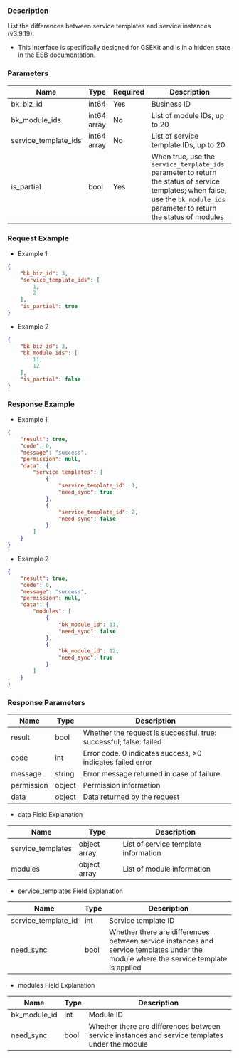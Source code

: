 ### Description

List the differences between service templates and service instances (v3.9.19).

- This interface is specifically designed for GSEKit and is in a hidden state in the ESB documentation.

### Parameters

| Name                 | Type        | Required | Description                                                                                                                                                                  |
|----------------------|-------------|----------|------------------------------------------------------------------------------------------------------------------------------------------------------------------------------|
| bk_biz_id            | int64       | Yes      | Business ID                                                                                                                                                                  |
| bk_module_ids        | int64 array | No       | List of module IDs, up to 20                                                                                                                                                 |
| service_template_ids | int64 array | No       | List of service template IDs, up to 20                                                                                                                                       |
| is_partial           | bool        | Yes      | When true, use the `service_template_ids` parameter to return the status of service templates; when false, use the `bk_module_ids` parameter to return the status of modules |

### Request Example

- Example 1

```json
{
    "bk_biz_id": 3,
    "service_template_ids": [
        1,
        2
    ],
    "is_partial": true
}
```

- Example 2

```json
{
    "bk_biz_id": 3,
    "bk_module_ids": [
        11,
        12
    ],
    "is_partial": false
}
```

### Response Example

- Example 1

```json
{
    "result": true,
    "code": 0,
    "message": "success",
    "permission": null,
    "data": {
        "service_templates": [
            {
                "service_template_id": 1,
                "need_sync": true
            },
            {
                "service_template_id": 2,
                "need_sync": false
            }
        ]
    }
}
```

- Example 2

```json
{
    "result": true,
    "code": 0,
    "message": "success",
    "permission": null,
    "data": {
        "modules": [
            {
                "bk_module_id": 11,
                "need_sync": false
            },
            {
                "bk_module_id": 12,
                "need_sync": true
            }
        ]
    }
}
```

### Response Parameters

| Name       | Type   | Description                                                        |
|------------|--------|--------------------------------------------------------------------|
| result     | bool   | Whether the request is successful. true: successful; false: failed |
| code       | int    | Error code. 0 indicates success, >0 indicates failed error         |
| message    | string | Error message returned in case of failure                          |
| permission | object | Permission information                                             |
| data       | object | Data returned by the request                                       |

- data Field Explanation

| Name              | Type         | Description                          |
|-------------------|--------------|--------------------------------------|
| service_templates | object array | List of service template information |
| modules           | object array | List of module information           |

- service_templates Field Explanation

| Name                | Type | Description                                                                                                                          |
|---------------------|------|--------------------------------------------------------------------------------------------------------------------------------------|
| service_template_id | int  | Service template ID                                                                                                                  |
| need_sync           | bool | Whether there are differences between service instances and service templates under the module where the service template is applied |

- modules Field Explanation

| Name         | Type | Description                                                                                    |
|--------------|------|------------------------------------------------------------------------------------------------|
| bk_module_id | int  | Module ID                                                                                      |
| need_sync    | bool | Whether there are differences between service instances and service templates under the module |
